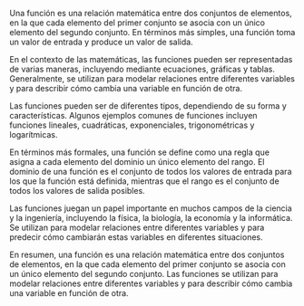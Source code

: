 Una función es una relación matemática entre dos conjuntos de elementos, en la que cada elemento del primer conjunto se asocia con un único elemento del segundo conjunto. En términos más simples, una función toma un valor de entrada y produce un valor de salida.

En el contexto de las matemáticas, las funciones pueden ser representadas de varias maneras, incluyendo mediante ecuaciones, gráficas y tablas. Generalmente, se utilizan para modelar relaciones entre diferentes variables y para describir cómo cambia una variable en función de otra.

Las funciones pueden ser de diferentes tipos, dependiendo de su forma y características. Algunos ejemplos comunes de funciones incluyen funciones lineales, cuadráticas, exponenciales, trigonométricas y logarítmicas.

En términos más formales, una función se define como una regla que asigna a cada elemento del dominio un único elemento del rango. El dominio de una función es el conjunto de todos los valores de entrada para los que la función está definida, mientras que el rango es el conjunto de todos los valores de salida posibles.

Las funciones juegan un papel importante en muchos campos de la ciencia y la ingeniería, incluyendo la física, la biología, la economía y la informática. Se utilizan para modelar relaciones entre diferentes variables y para predecir cómo cambiarán estas variables en diferentes situaciones.

En resumen, una función es una relación matemática entre dos conjuntos de elementos, en la que cada elemento del primer conjunto se asocia con un único elemento del segundo conjunto. Las funciones se utilizan para modelar relaciones entre diferentes variables y para describir cómo cambia una variable en función de otra.